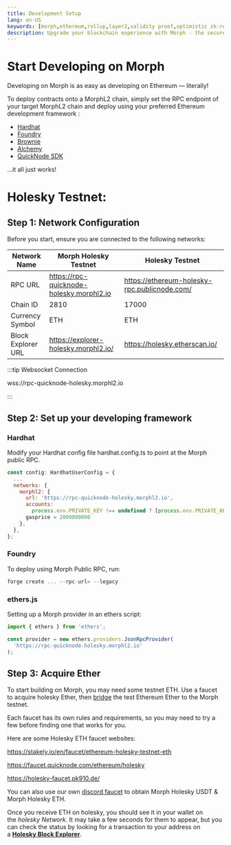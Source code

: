 ```yaml
---
title: Development Setup
lang: en-US
keywords: [morph,ethereum,rollup,layer2,validity proof,optimistic zk-rollup]
description: Upgrade your blockchain experience with Morph - the secure decentralized, cost0efficient, and high-performing optimistic zk-rollup solution. Try it now!
---
```


# Start Developing on Morph

Developing on Morph is as easy as developing on Ethereum — literally!

To deploy contracts onto a MorphL2 chain, simply set the RPC endpoint of your target MorphL2 chain and deploy using your preferred Ethereum development framework :


- [Hardhat](https://hardhat.org/)
- [Foundry](https://github.com/foundry-rs/foundry)
- [Brownie](https://eth-brownie.readthedocs.io/en/stable/)
- [Alchemy](https://docs.alchemy.com/reference/alchemy-sdk-quickstart)
- [QuickNode SDK](https://www.quicknode.com/docs/quicknode-sdk/getting-started?utm_source=morph-docs)

...it all just works!


# Holesky Testnet:

## Step 1: Network Configuration

Before you start, ensure you are connected to the following networks:

| Network Name | Morph Holesky Testnet | Holesky Testnet |
| --- | --- | --- |
| RPC URL | https://rpc-quicknode-holesky.morphl2.io| https://ethereum-holesky-rpc.publicnode.com/ |
| Chain ID | 2810 | 17000 |
| Currency Symbol | ETH | ETH |
| Block Explorer URL | https://explorer-holesky.morphl2.io/| https://holesky.etherscan.io/ |

:::tip Websocket Connection

wss://rpc-quicknode-holesky.morphl2.io

:::


## Step 2: Set up your developing framework

### Hardhat

Modify your Hardhat config file hardhat.config.ts to point at the Morph public RPC.

```jsx
const config: HardhatUserConfig = {
  ...
  networks: {
    morphl2: {
      url: 'https://rpc-quicknode-holesky.morphl2.io',
      accounts:
        process.env.PRIVATE_KEY !== undefined ? [process.env.PRIVATE_KEY] : [],
      gasprice = 2000000000
    },
  },
};

```

### Foundry

To deploy using Morph Public RPC, run:

```jsx
forge create ... --rpc-url= --legacy
```



### ethers.js

Setting up a Morph  provider in an ethers script:

```jsx
import { ethers } from 'ethers';

const provider = new ethers.providers.JsonRpcProvider(
  'https://rpc-quicknode-holesky.morphl2.io'
);
```

## Step 3: Acquire Ether

To start building on Morph, you may need some testnet ETH. Use a faucet to acquire holesky Ether, then [bridge](https://bridge-holesky.morphl2.io) the test Ethereum Ether to the Morph testnet.

Each faucet has its own rules and requirements, so you may need to try a few before finding one that works for you.

Here are some Holesky ETH faucet websites:

https://stakely.io/en/faucet/ethereum-holesky-testnet-eth

https://faucet.quicknode.com/ethereum/holesky

https://holesky-faucet.pk910.de/


You can also use our own [discord faucet](../../quick-start/3-faucet.md#morph-holesky-eth) to obtain Morph Holesky USDT & Morph Holesky ETH.

Once you receive ETH on holesky, you should see it in your wallet on the *holesky Network*. It may take a few seconds for them to appear, but you can check the status by looking for a transaction to your address on a **[Holesky Block Explorer](https://holesky.etherscan.io/)**.


